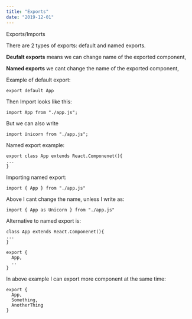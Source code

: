 ```yaml
---
title: "Exports"
date: "2019-12-01"
---
```


Exports/Imports


There are 2 types of exports: default and named exports.


**Deufalt exports** means we can change name of the exported component,

**Named exports** we cant change the name of the exported component, 

Example of default export:
```
export default App
```

Then Import looks like this:
```
import App from "./app.js";
```

But we can also write
```
import Unicorn from "./app.js";
```

Named export example:
```
export class App extends React.Componenet(){
...
}
```

Importing named export:
```
import { App } from "./app.js"
```

Above I cant change the name, unless I write as:
```
import { App as Unicorn } from "./app.js"
```

Alternative to named export is:
```
class App extends React.Componenet(){
...
}

export {
  App,
  ..
}
```

In above example I can export more component at the same time:
```
export {
  App, 
  Something,
  AnotherThing
}
```
